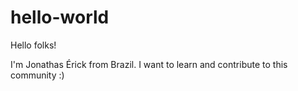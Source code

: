 # hello-world

Hello folks!

I'm Jonathas Érick from Brazil. I want to learn and contribute to this community :)
